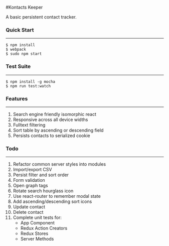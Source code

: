 #Kontacts Keeper

A basic persistent contact tracker.

### Quick Start

---

    $ npm install
    $ webpack
    $ sudo npm start 

### Test Suite

---

    $ npm install -g mocha
    $ npm run test:watch

### Features

---

1. Search engine friendly isomorphic react
2. Responsive across all device widths
3. Fulltext filtering
4. Sort table by ascending or descending field
5. Persists contacts to serialized cookie

### Todo

---

1. Refactor common server styles into modules
2. Import/export CSV
3. Persist filter and sort order
4. Form validation
5. Open graph tags
6. Rotate search hourglass icon
7. Use react-router to remember modal state
8. Add ascending/descending sort icons
9. Update contact
10. Delete contact
11. Complete unit tests for:
    - App Component 
    - Redux Action Creators
    - Redux Stores
    - Server Methods
